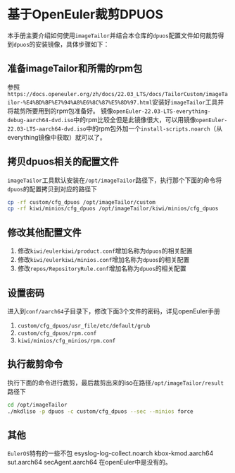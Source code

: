 # 基于OpenEuler裁剪DPUOS

本手册主要介绍如何使用`imageTailor`并结合本仓库的`dpuos`配置文件如何裁剪得到`dpuos`的安装镜像，具体步骤如下：

## 准备imageTailor和所需的rpm包
参照`https://docs.openeuler.org/zh/docs/22.03_LTS/docs/TailorCustom/imageTailor-%E4%BD%BF%E7%94%A8%E6%8C%87%E5%8D%97.html`安装好`imageTailor`工具并将裁剪所要用到的rpm包准备好。
镜像`openEuler-22.03-LTS-everything-debug-aarch64-dvd.iso`中的rpm比较全但是此镜像很大，可以用镜像`openEuler-22.03-LTS-aarch64-dvd.iso`中的rpm包外加一个`install-scripts.noarch`（从everything镜像中获取）就可以了。

## 拷贝dpuos相关的配置文件
`imageTailor`工具默认安装在`/opt/imageTailor`路径下，执行那个下面的命令将`dpuos`的配置拷贝到对应的路径下
```bash
cp -rf custom/cfg_dpuos /opt/imageTailor/custom
cp -rf kiwi/minios/cfg_dpuos /opt/imageTailor/kiwi/minios/cfg_dpuos
```

## 修改其他配置文件
1. 修改`kiwi/eulerkiwi/product.conf`增加名称为`dpuos`的相关配置
2. 修改`kiwi/eulerkiwi/minios.conf`增加名称为`dpuos`的相关配置
3. 修改`repos/RepositoryRule.conf`增加名称为`dpuos`的相关配置

## 设置密码
进入到`conf/aarch64`子目录下，修改下面3个文件的密码，详见openEuler手册
1. `custom/cfg_dpuos/usr_file/etc/default/grub`
2. `custom/cfg_dpuos/rpm.conf`
3. `kiwi/minios/cfg_minios/rpm.conf`

## 执行裁剪命令
执行下面的命令进行裁剪，最后裁剪出来的iso在路径`/opt/imageTailor/result`路径下
```bash
cd /opt/imageTailor
./mkdliso -p dpuos -c custom/cfg_dpuos --sec --minios force
```

## 其他
`EulerOS`特有的一些不包 esyslog-log-collect.noarch kbox-kmod.aarch64 sut.aarch64 secAgent.aarch64 在openEuler中是没有的。

